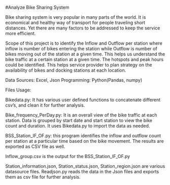 #Analyze Bike Sharing System

Bike sharing system is very popular in many parts of the world. It is economical and healthy way of transport for people traveling short distances. 
Yet there are many factors to be addressed to keep the service more efficient. 

Scope of this project is to identify the Inflow and Outflow per station where inflow is number of bikes entering the station while Outflow is number of bikes moving out of the station at a given time. 
This helps us understand the bike traffic at a certain station at a given time. The hotspots and peak hours could be identified.
This helps service provider to plan strategy on the availability of bikes and docking stations at each location.

Data Sources: Excel, Json 
Programming: Python(Pandas, numpy)

Files Usage:

Bikedata.py: It has various user defined functions to concatenate different csv’s, and clean it for further analysis. 

Bike_frequency_PerDay.py: It is an overall view of the bike traffic at each station. Data is grouped by start date and start station to view the bike count and duration. It uses Bikedata.py to import the data as needed.

BSS_Station_IF_OF.py: this program identifies the inflow and outflow count per station at a particular time based on the bike movement. The results are exported as CSV file as well.

Inflow_group.csv is the output for the BSS_Station_IF_OF.py

Station_information.json, Station_status.json, Station_region.json are various datasource files. Readjson.py reads the data in the Json files and exports them as csv file for further analysis.
 

